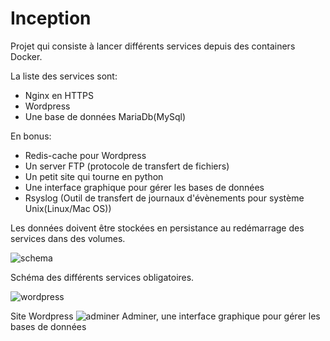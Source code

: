 # Inception
Projet qui consiste à lancer différents services depuis des containers Docker.

La liste des services sont:
* Nginx en HTTPS
* Wordpress
* Une base de données MariaDb(MySql)

En bonus:
* Redis-cache pour Wordpress
* Un server FTP (protocole de transfert de fichiers)
* Un petit site qui tourne en python
* Une interface graphique pour gérer les bases de données
* Rsyslog (Outil de transfert de journaux d'évènements pour système Unix(Linux/Mac OS))
  
Les données doivent être stockées en persistance au redémarrage des services dans des volumes.

![schema](https://github.com/GitCGuillaume/Inception/assets/34135668/0b30db45-e8a1-49ed-a0dc-cf75458b4a73)

Schéma des différents services obligatoires.

![wordpress](https://github.com/GitCGuillaume/Inception/assets/34135668/3c082f36-00ec-479b-bd95-3294747b985c)

Site Wordpress
![adminer](https://github.com/GitCGuillaume/Inception/assets/34135668/a2dc3a9b-3add-48af-930a-c537901185cf)
Adminer, une interface graphique pour gérer les bases de données
